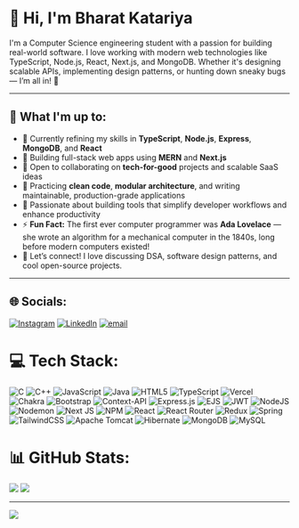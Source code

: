 # 👋 Hi, I'm Bharat Katariya

I'm a Computer Science engineering student with a passion for building real-world software. I love working with modern web technologies like TypeScript, Node.js, React, Next.js, and MongoDB. Whether it's designing scalable APIs, implementing design patterns, or hunting down sneaky bugs — I’m all in! 🚀

---

## 🚀 What I'm up to:

- 🔧 Currently refining my skills in **TypeScript**, **Node.js**, **Express**, **MongoDB**, and **React**
- 🧩 Building full-stack web apps using **MERN** and **Next.js**
- 🤝 Open to collaborating on **tech-for-good** projects and scalable SaaS ideas
- 🧠 Practicing **clean code**, **modular architecture**, and writing maintainable, production-grade applications
- 📌 Passionate about building tools that simplify developer workflows and enhance productivity
- ⚡ **Fun Fact:** The first ever computer programmer was **Ada Lovelace** — she wrote an algorithm for a mechanical computer in the 1840s, long before modern computers existed!
- 💬 Let’s connect! I love discussing DSA, software design patterns, and cool open-source projects.

---



## 🌐 Socials:
[![Instagram](https://img.shields.io/badge/Instagram-%23E4405F.svg?logo=Instagram&logoColor=white)](https://instagram.com/iambharat_k17) [![LinkedIn](https://img.shields.io/badge/LinkedIn-%230077B5.svg?logo=linkedin&logoColor=white)](https://linkedin.com/in/bk1706) [![email](https://img.shields.io/badge/Email-D14836?logo=gmail&logoColor=white)](mailto:bharatrajkatariya24@gmail.com) 

# 💻 Tech Stack:
![C](https://img.shields.io/badge/c-%2300599C.svg?style=plastic&logo=c&logoColor=white) ![C++](https://img.shields.io/badge/c++-%2300599C.svg?style=plastic&logo=c%2B%2B&logoColor=white) ![JavaScript](https://img.shields.io/badge/javascript-%23323330.svg?style=plastic&logo=javascript&logoColor=%23F7DF1E) ![Java](https://img.shields.io/badge/java-%23ED8B00.svg?style=plastic&logo=openjdk&logoColor=white) ![HTML5](https://img.shields.io/badge/html5-%23E34F26.svg?style=plastic&logo=html5&logoColor=white) ![TypeScript](https://img.shields.io/badge/typescript-%23007ACC.svg?style=plastic&logo=typescript&logoColor=white) ![Vercel](https://img.shields.io/badge/vercel-%23000000.svg?style=plastic&logo=vercel&logoColor=white) ![Chakra](https://img.shields.io/badge/chakra-%234ED1C5.svg?style=plastic&logo=chakraui&logoColor=white) ![Bootstrap](https://img.shields.io/badge/bootstrap-%238511FA.svg?style=plastic&logo=bootstrap&logoColor=white) ![Context-API](https://img.shields.io/badge/Context--Api-000000?style=plastic&logo=react) ![Express.js](https://img.shields.io/badge/express.js-%23404d59.svg?style=plastic&logo=express&logoColor=%2361DAFB) ![EJS](https://img.shields.io/badge/ejs-%23B4CA65.svg?style=plastic&logo=ejs&logoColor=black) ![JWT](https://img.shields.io/badge/JWT-black?style=plastic&logo=JSON%20web%20tokens) ![NodeJS](https://img.shields.io/badge/node.js-6DA55F?style=plastic&logo=node.js&logoColor=white) ![Nodemon](https://img.shields.io/badge/NODEMON-%23323330.svg?style=plastic&logo=nodemon&logoColor=%BBDEAD) ![Next JS](https://img.shields.io/badge/Next-black?style=plastic&logo=next.js&logoColor=white) ![NPM](https://img.shields.io/badge/NPM-%23CB3837.svg?style=plastic&logo=npm&logoColor=white) ![React](https://img.shields.io/badge/react-%2320232a.svg?style=plastic&logo=react&logoColor=%2361DAFB) ![React Router](https://img.shields.io/badge/React_Router-CA4245?style=plastic&logo=react-router&logoColor=white) ![Redux](https://img.shields.io/badge/redux-%23593d88.svg?style=plastic&logo=redux&logoColor=white) ![Spring](https://img.shields.io/badge/spring-%236DB33F.svg?style=plastic&logo=spring&logoColor=white) ![TailwindCSS](https://img.shields.io/badge/tailwindcss-%2338B2AC.svg?style=plastic&logo=tailwind-css&logoColor=white) ![Apache Tomcat](https://img.shields.io/badge/apache%20tomcat-%23F8DC75.svg?style=plastic&logo=apache-tomcat&logoColor=black) ![Hibernate](https://img.shields.io/badge/Hibernate-59666C?style=plastic&logo=Hibernate&logoColor=white) ![MongoDB](https://img.shields.io/badge/MongoDB-%234ea94b.svg?style=plastic&logo=mongodb&logoColor=white) ![MySQL](https://img.shields.io/badge/mysql-4479A1.svg?style=plastic&logo=mysql&logoColor=white)
# 📊 GitHub Stats:
![](https://nirzak-streak-stats.vercel.app/?user=bharatkatariya1706&theme=nightowl&hide_border=false) 
![](https://github-readme-stats.vercel.app/api/top-langs/?username=bharatkatariya1706&theme=nightowl&hide_border=false&include_all_commits=false&count_private=false&layout=compact)

---
[![](https://visitcount.itsvg.in/api?id=bharatkatariya1706&icon=0&color=0)](https://visitcount.itsvg.in)

<!-- Proudly created with GPRM ( https://gprm.itsvg.in ) -->
